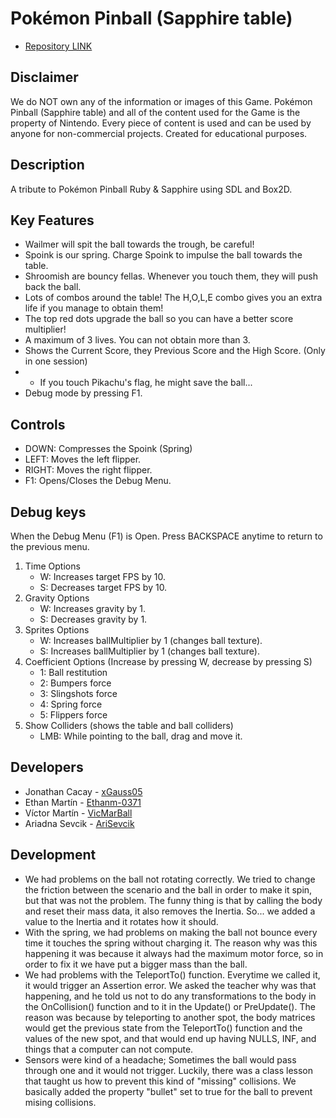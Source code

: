# Pokémon Pinball (Sapphire table)

- [Repository LINK](https://github.com/xGauss05/Physics-Pinball)

## Disclaimer

We do NOT own any of the information or images of this Game. Pokémon Pinball (Sapphire table) and all of the content used for the Game is the property of Nintendo. 
Every piece of content is used and can be used by anyone for non-commercial projects. Created for educational purposes.

## Description
A tribute to Pokémon Pinball Ruby & Sapphire using SDL and Box2D. 

## Key Features
- Wailmer will spit the ball towards the trough, be careful!
- Spoink is our spring. Charge Spoink to impulse the ball towards the table.
- Shroomish are bouncy fellas. Whenever you touch them, they will push back the ball.
- Lots of combos around the table! The H,O,L,E combo gives you an extra life if you manage to obtain them!
- The top red dots upgrade the ball so you can have a better score multiplier!
- A maximum of 3 lives. You can not obtain more than 3.
- Shows the Current Score, they Previous Score and the High Score. (Only in one session)
- - If you touch Pikachu's flag, he might save the ball...
- Debug mode by pressing F1.

## Controls
- DOWN: Compresses the Spoink (Spring)
- LEFT: Moves the left flipper.
- RIGHT: Moves the right flipper.
- F1: Opens/Closes the Debug Menu.

## Debug keys
When the Debug Menu (F1) is Open. Press BACKSPACE anytime to return to the previous menu.

1. Time Options
    - W: Increases target FPS by 10.
    - S: Decreases target FPS by 10.
2. Gravity Options
    - W: Increases gravity by 1.
    - S: Decreases gravity by 1.
3. Sprites Options
    - W: Increases ballMultiplier by 1 (changes ball texture).
    - S: Increases ballMultiplier by 1 (changes ball texture).
4. Coefficient Options (Increase by pressing W, decrease by pressing S)
    - 1: Ball restitution
    - 2: Bumpers force
    - 3: Slingshots force
    - 4: Spring force
    - 5: Flippers force
5. Show Colliders (shows the table and ball colliders)
    - LMB: While pointing to the ball, drag and move it.

## Developers
- Jonathan Cacay - [xGauss05](https://github.com/xGauss05)
- Ethan Martín - [Ethanm-0371](https://github.com/Ethanm-0371)
- Víctor Martín - [VicMarBall](https://github.com/VicMarBall)
- Ariadna Sevcik - [AriSevcik](https://github.com/AriSevcik)

## Development
- We had problems on the ball not rotating correctly. We tried to change the friction between the scenario and the ball in order to make it spin, but that was not
the problem. The funny thing is that by calling the body and reset their mass data, it also removes the Inertia. So... we added a value to the Inertia and it
rotates how it should.
- With the spring, we had problems on making the ball not bounce every time it touches the spring without charging it. The reason why was this happening it was
because it always had the maximum motor force, so in order to fix it we have put a bigger mass than the ball.
- We had problems with the TeleportTo() function. Everytime we called it, it would trigger an Assertion error. We asked the teacher why was that happening, and he
told us not to do any transformations to the body in the OnCollision() function and to it in the Update() or PreUpdate(). The reason was because by teleporting
to another spot, the body matrices would get the previous state from the TeleportTo() function and the values of the new spot, and that would end up having
NULLS, INF, and things that a computer can not compute.
- Sensors were kind of a headache; Sometimes the ball would pass through one and it would not trigger. Luckily, there was a class lesson that taught us how to
prevent this kind of "missing" collisions. We basically added the property "bullet" set to true for the ball to prevent mising collisions.
